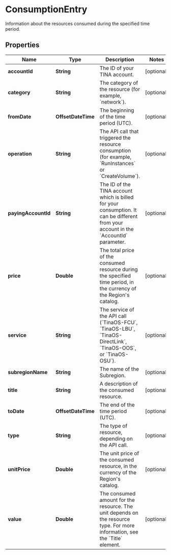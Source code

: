 

# ConsumptionEntry

Information about the resources consumed during the specified time period.

## Properties

| Name | Type | Description | Notes |
|------------ | ------------- | ------------- | -------------|
|**accountId** | **String** | The ID of your TINA account. |  [optional] |
|**category** | **String** | The category of the resource (for example, &#x60;network&#x60;). |  [optional] |
|**fromDate** | **OffsetDateTime** | The beginning of the time period (UTC). |  [optional] |
|**operation** | **String** | The API call that triggered the resource consumption (for example, &#x60;RunInstances&#x60; or &#x60;CreateVolume&#x60;). |  [optional] |
|**payingAccountId** | **String** | The ID of the TINA account which is billed for your consumption. It can be different from your account in the &#x60;AccountId&#x60; parameter. |  [optional] |
|**price** | **Double** | The total price of the consumed resource during the specified time period, in the currency of the Region&#39;s catalog. |  [optional] |
|**service** | **String** | The service of the API call (&#x60;TinaOS-FCU&#x60;, &#x60;TinaOS-LBU&#x60;, &#x60;TinaOS-DirectLink&#x60;, &#x60;TinaOS-OOS&#x60;, or &#x60;TinaOS-OSU&#x60;). |  [optional] |
|**subregionName** | **String** | The name of the Subregion. |  [optional] |
|**title** | **String** | A description of the consumed resource. |  [optional] |
|**toDate** | **OffsetDateTime** | The end of the time period (UTC). |  [optional] |
|**type** | **String** | The type of resource, depending on the API call. |  [optional] |
|**unitPrice** | **Double** | The unit price of the consumed resource, in the currency of the Region&#39;s catalog. |  [optional] |
|**value** | **Double** | The consumed amount for the resource. The unit depends on the resource type. For more information, see the &#x60;Title&#x60; element. |  [optional] |



